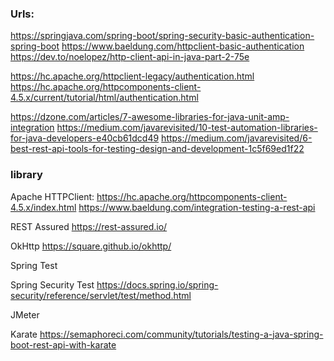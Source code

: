 ###

### Urls:

https://springjava.com/spring-boot/spring-security-basic-authentication-spring-boot
https://www.baeldung.com/httpclient-basic-authentication
https://dev.to/noelopez/http-client-api-in-java-part-2-75e

https://hc.apache.org/httpclient-legacy/authentication.html
https://hc.apache.org/httpcomponents-client-4.5.x/current/tutorial/html/authentication.html

https://dzone.com/articles/7-awesome-libraries-for-java-unit-amp-integration
https://medium.com/javarevisited/10-test-automation-libraries-for-java-developers-e40cb61dcd49
https://medium.com/javarevisited/6-best-rest-api-tools-for-testing-design-and-development-1c5f69ed1f22

### library

Apache HTTPClient:
https://hc.apache.org/httpcomponents-client-4.5.x/index.html
https://www.baeldung.com/integration-testing-a-rest-api

REST Assured
https://rest-assured.io/

OkHttp
https://square.github.io/okhttp/

Spring Test

Spring Security Test
https://docs.spring.io/spring-security/reference/servlet/test/method.html

JMeter

Karate
https://semaphoreci.com/community/tutorials/testing-a-java-spring-boot-rest-api-with-karate